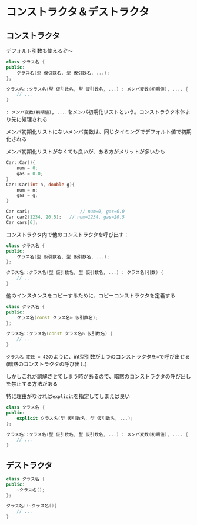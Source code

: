 # コンストラクタ＆デストラクタ





## コンストラクタ

デフォルト引数も使えるぞ〜

```c++
class クラス名 {
public:
    クラス名(型 仮引数名, 型 仮引数名, ...);
};

クラス名::クラス名(型 仮引数名, 型 仮引数名, ...) : メンバ変数(初期値), .... {
    // ...
}
```

`: メンバ変数(初期値), ....`をメンバ初期化リストという。コンストラクタ本体より先に処理される

メンバ初期化リストにないメンバ変数は、同じタイミングでデフォルト値で初期化される

メンバ初期化リストがなくても良いが、ある方がメリットが多いかも

```c++
Car::Car(){
    num = 0;
    gas = 0.0;
}
Car::Car(int n, double g){
    num = n;
    gas = g;
}

Car car1;					// num=0, gas=0.0
Car car2(1234, 20.5);	// num=1234, gas=20.5
Car cars[6];
```

コンストラクタ内で他のコンストラクタを呼び出す：

```c++
class クラス名 {
public:
    クラス名(型 仮引数名, 型 仮引数名, ...);
};

クラス名::クラス名(型 仮引数名, 型 仮引数名, ...) : クラス名(引数) {
    // ...
}
```

他のインスタンスをコピーするために、コピーコンストラクタを定義する

```c++
class クラス名 {
public:
    クラス名(const クラス名& 仮引数名);
};

クラス名::クラス名(const クラス名& 仮引数名) {
    // ...
}
```

`クラス名 変数 = 42`のように、int型引数が１つのコンストラクタを`=`で呼び出せる(暗黙のコンストラクタの呼び出し)

しかしこれが誤解させてしまう時があるので、暗黙のコンストラクタの呼び出しを禁止する方法がある

特に理由がなければ`explicit`を指定してしまえば良い

```c++
class クラス名 {
public:
    explicit クラス名(型 仮引数名, 型 仮引数名, ...);
};

クラス名::クラス名(型 仮引数名, 型 仮引数名, ...) : メンバ変数(初期値), .... {
    // ...
}
```





## デストラクタ

```c++
class クラス名 {
public:
    ~クラス名();
};

クラス名::~クラス名(){
    // ...
}
```









